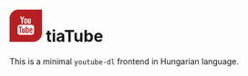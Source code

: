 # ![Logo](www/ico/apple-touch-icon-57-precomposed.png) tiaTube
This is a minimal ``youtube-dl`` frontend in Hungarian language.
